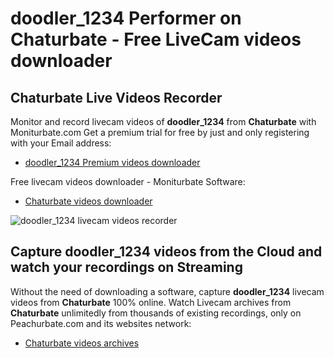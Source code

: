 # doodler_1234 Performer on Chaturbate - Free LiveCam videos downloader

## Chaturbate Live Videos Recorder

Monitor and record livecam videos of **doodler_1234** from **Chaturbate** with Moniturbate.com
Get a premium trial for free by just and only registering with your Email address:
* [doodler_1234 Premium videos downloader](https://moniturbate.com/request-demo-licence-key.html)

Free livecam videos downloader - Moniturbate Software:
* [Chaturbate videos downloader](https://moniturbate.com/moniturbate-download-software.html)

![doodler_1234 livecam videos recorder](https://peachurnet.com/templates/moniturbate-software.png)


## Capture doodler_1234 videos from the Cloud and watch your recordings on Streaming

Without the need of downloading a software, capture **doodler_1234** livecam videos from **Chaturbate** 100% online.
Watch Livecam archives from **Chaturbate** unlimitedly from thousands of existing recordings, only on Peachurbate.com and its websites network:
* [Chaturbate videos archives](https://peachurnet.com/)
